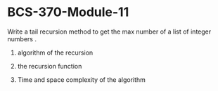 # BCS-370-Module-11

Write a tail recursion method to get the max number of a list of integer numbers .
 1. algorithm of the recursion

 2. the recursion function

 3. Time and space complexity of the algorithm

